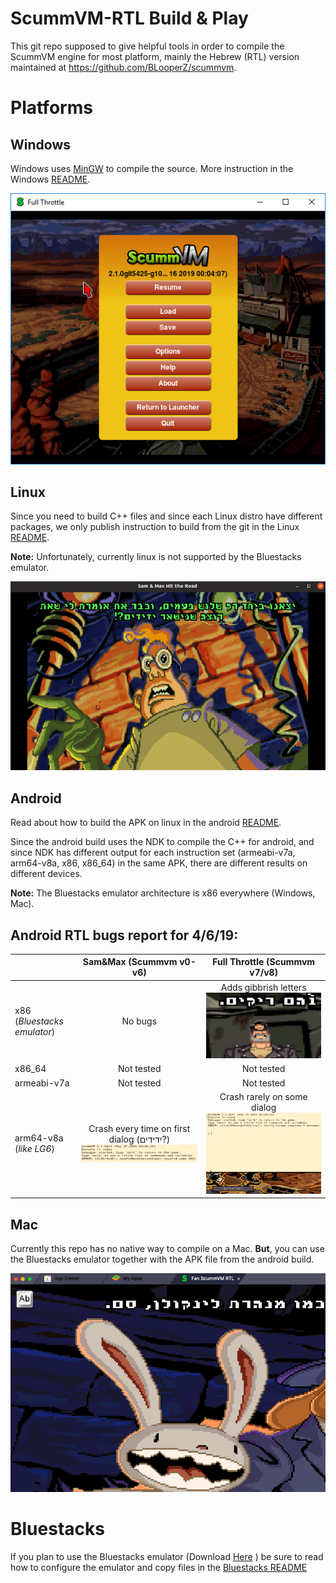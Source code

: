 # ScummVM-RTL Build & Play
This git repo supposed to give helpful tools in order to compile the ScummVM engine for most platform, mainly the Hebrew (RTL) version maintained at https://github.com/BLooperZ/scummvm.

# Platforms

## Windows

Windows uses [MinGW](http://www.mingw.org/) to compile the source. More instruction in the Windows [README](/Windows/README.md). 

![Windows example](/images/win_ft_build.png)

## Linux
Since you need to build C++ files and since each Linux distro have different packages, we only publish instruction to build from the git in the Linux [README](/Linux/README.md). 

**Note:** Unfortunately, currently linux is not supported by the Bluestacks emulator.

![Linux example](/images/linux_bs_sam.png)


## Android
Read about how to build the APK on linux in the android [README](/Android/README.md).

Since the android build uses the NDK to compile the C++ for android, and since NDK has different output for each instruction set (armeabi-v7a, arm64-v8a, x86, x86_64) in the same APK, there are different results on different devices.

**Note:** The Bluestacks emulator architecture is x86 everywhere (Windows, Mac).

## Android RTL bugs report for 4/6/19:

| | Sam&Max (Scummvm v0-v6) | Full Throttle (Scummvm v7/v8) |
| :------------- |:-------------:| :-----:|
| x86 (*Bluestacks emulator*) | No bugs | Adds gibbrish letters ![](/images/x86_ft_gibrish.png) |
| x86_64 |  Not tested | Not tested |
| armeabi-v7a |  Not tested | Not tested |
| arm64-v8a (*like LG6*) | Crash every time on first dialog (ידידים?) ![](/images/lg6_sam_crash.png) | Crash rarely on some dialog ![](/images/lg6_ft_crash.png)|


## Mac
Currently this repo has no native way to compile on a Mac. **But**, you can use the Bluestacks emulator together with the APK file from the android build.

![Mac Bluestacks example](/images/mac_bs_sam.png)

# Bluestacks

If you plan to use the Bluestacks emulator (Download [Here](https://www.bluestacks.com/) ) be sure to read how to configure the emulator and copy files in the [Bluestacks README](BLUESTACK.md)